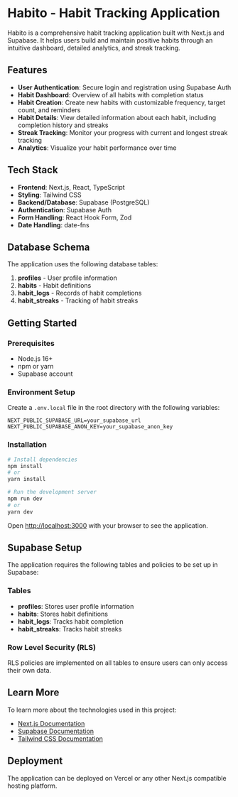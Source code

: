 # Habito - Habit Tracking Application

Habito is a comprehensive habit tracking application built with Next.js and Supabase. It helps users build and maintain positive habits through an intuitive dashboard, detailed analytics, and streak tracking.

## Features

- **User Authentication**: Secure login and registration using Supabase Auth
- **Habit Dashboard**: Overview of all habits with completion status
- **Habit Creation**: Create new habits with customizable frequency, target count, and reminders
- **Habit Details**: View detailed information about each habit, including completion history and streaks
- **Streak Tracking**: Monitor your progress with current and longest streak tracking
- **Analytics**: Visualize your habit performance over time

## Tech Stack

- **Frontend**: Next.js, React, TypeScript
- **Styling**: Tailwind CSS
- **Backend/Database**: Supabase (PostgreSQL)
- **Authentication**: Supabase Auth
- **Form Handling**: React Hook Form, Zod
- **Date Handling**: date-fns

## Database Schema

The application uses the following database tables:

1. **profiles** - User profile information
2. **habits** - Habit definitions
3. **habit_logs** - Records of habit completions
4. **habit_streaks** - Tracking of habit streaks

## Getting Started

### Prerequisites

- Node.js 16+ 
- npm or yarn
- Supabase account

### Environment Setup

Create a `.env.local` file in the root directory with the following variables:

```
NEXT_PUBLIC_SUPABASE_URL=your_supabase_url
NEXT_PUBLIC_SUPABASE_ANON_KEY=your_supabase_anon_key
```

### Installation

```bash
# Install dependencies
npm install
# or
yarn install

# Run the development server
npm run dev
# or
yarn dev
```

Open [http://localhost:3000](http://localhost:3000) with your browser to see the application.

## Supabase Setup

The application requires the following tables and policies to be set up in Supabase:

### Tables

- **profiles**: Stores user profile information
- **habits**: Stores habit definitions
- **habit_logs**: Tracks habit completion
- **habit_streaks**: Tracks habit streaks

### Row Level Security (RLS)

RLS policies are implemented on all tables to ensure users can only access their own data.

## Learn More

To learn more about the technologies used in this project:

- [Next.js Documentation](https://nextjs.org/docs)
- [Supabase Documentation](https://supabase.io/docs)
- [Tailwind CSS Documentation](https://tailwindcss.com/docs)

## Deployment

The application can be deployed on Vercel or any other Next.js compatible hosting platform.
